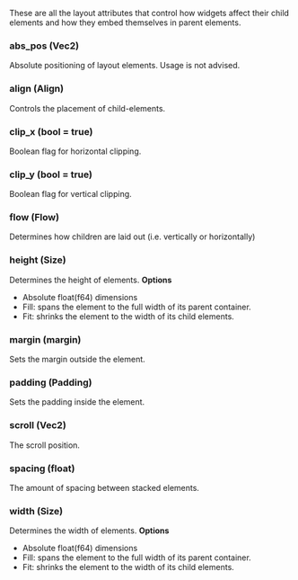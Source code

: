 These are all the layout attributes that control how widgets affect their child elements and how they embed themselves in parent elements.
### abs_pos (Vec2)
Absolute positioning of layout elements. Usage is not advised.
### align (Align)
Controls the placement of child-elements.
### clip_x (bool = true)
Boolean flag for horizontal clipping.
### clip_y (bool = true)
Boolean flag for vertical clipping.
### flow (Flow)
Determines how children are laid out (i.e. vertically or horizontally)
### height (Size)
Determines the height of elements.
**Options**
- Absolute float(f64) dimensions
- Fill: spans the element to the full width of its parent container.
- Fit: shrinks the element to the width of its child elements.
### margin (margin)
Sets the margin outside the element.
### padding (Padding)
Sets the padding inside the element.
### scroll (Vec2)
The scroll position.
### spacing (float)
The amount of spacing between stacked elements.
### width (Size)
Determines the width of elements.
**Options**
- Absolute float(f64) dimensions
- Fill: spans the element to the full width of its parent container.
- Fit: shrinks the element to the width of its child elements.